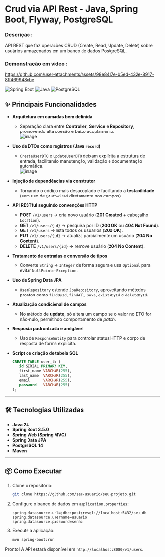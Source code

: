 <h1> Crud via API Rest - Java, Spring Boot, Flyway, PostgreSQL </h1>
<h3> Descrição : </h3>
API REST que faz operações CRUD (Create, Read, Update, Delete) sobre usuários armazenados em um banco de dados PostgreSQL.
<h3> Demonstração em video : </h3>

https://github.com/user-attachments/assets/98e8417e-b5ed-432e-8917-8ff469948cbe

![Spring Boot](https://img.shields.io/badge/Spring%20Boot-3.5.0-brightgreen) ![Java](https://img.shields.io/badge/Java-24-blue) ![PostgreSQL](https://img.shields.io/badge/PostgreSQL-14.0-blue)

## ✨ Principais Funcionalidades

* **Arquitetura em camadas bem definida**

  * Separação clara entre **Controller**, **Service** e **Repository**, promovendo alta coesão e baixo acoplamento. <br />
   ![image](https://github.com/user-attachments/assets/541c518e-7c93-4f50-98cc-3396534ada74)


* **Uso de DTOs como registros (Java `record`)**

  * `CreateUserDTO` e `UpdateUserDTO` deixam explícita a estrutura de entrada, facilitando manutenção, validação e documentação automática.<br />
    ![image](https://github.com/user-attachments/assets/61727a51-2c41-40af-9632-6181229a6ac3)


* **Injeção de dependências via construtor**

  * Tornando o código mais desacoplado e facilitando a **testabilidade** (sem uso de `@Autowired` diretamente nos campos).<br />

* **API RESTful seguindo convenções HTTP**

  * **POST** `/v1/users` → cria novo usuário (**201 Created** + cabeçalho `Location`).
  * **GET** `/v1/users/{id}` → pesquisa por ID (**200 OK** ou **404 Not Found**).
  * **GET** `/v1/users` → lista todos os usuários (**200 OK**).
  * **PUT** `/v1/users/{id}` → atualiza parcialmente um usuário (**204 No Content**).
  * **DELETE** `/v1/users/{id}` → remove usuário (**204 No Content**).

* **Tratamento de entradas e conversão de tipos**

  * Converte `String` → `Integer` de forma segura e usa `Optional` para evitar `NullPointerException`.

* **Uso de Spring Data JPA**

  * `UserRepository` estende `JpaRepository`, aproveitando métodos prontos como `findById`, `findAll`, `save`, `existsById` e `deleteById`.

* **Atualização condicional de campos**

  * No método de **update**, só altera um campo se o valor no DTO for não-nulo, permitindo comportamento de *patch*.

* **Resposta padronizada e amigável**

  * Uso de `ResponseEntity` para controlar status HTTP e corpo de resposta de forma explícita.

* **Script de criação de tabela SQL**

  ```sql
  CREATE TABLE user_tb (
     id SERIAL PRIMARY KEY,
     first_name VARCHAR(255),
     last_name  VARCHAR(255),
     email      VARCHAR(255),
     password   VARCHAR(255)
  );
  ```

---

## 🛠️ Tecnologias Utilizadas

* **Java 24**
* **Spring Boot 3.5.0**
* **Spring Web (Spring MVC)**
* **Spring Data JPA**
* **PostgreSQL 14**
* **Maven**

---

## 📦 Como Executar

1. Clone o repositório:

   ```bash
   git clone https://github.com/seu-usuario/seu-projeto.git
   ```
2. Configure o banco de dados em `application.properties`:

   ```properties
   spring.datasource.url=jdbc:postgresql://localhost:5432/seu_db
   spring.datasource.username=usuario
   spring.datasource.password=senha
   ```
3. Execute a aplicação:

   ```bash
   mvn spring-boot:run
   ```

Pronto! A API estará disponível em `http://localhost:8080/v1/users`.
